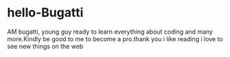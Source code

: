 # hello-Bugatti
AM bugatti, young guy ready to learn everything about coding and many more.Kindly be good to me to become a pro.thank you
i like reading 
i love to see new things on the web
